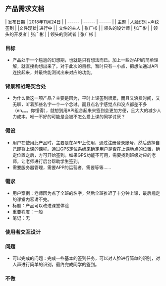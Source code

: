 ## 产品需求文档

| 发布日期 | 2018年11月24日 |
| ------ | ------ | ------ |
| 主题 | 人脸识别+声纹签到 |
|文件现状|   进行中 |
| 文件的主人 | 张广彬 |
| 领头的设计师 | 张广彬 |
| 领头的开发者 | 张广彬 |
| 领头的测试者 | 张广彬 |

### 目标
- 产品处于一个尴尬的幻想期，也就是只有想法而已。加上一些对API的简单理解，就直接构想出来了。对于此次的目标，暂时只有一小点，把想法通过API连接起来，并最终能测试出来对应的功能。

### 背景和战略契合处
- 为什么做这一项产品？主要是因为，平时上课签到很累，而且又浪费时间，又无聊，听着那些名字一个一个念过。而且点名字感觉点和没点都差不多（en。。。你懂得），就想到用API组合起来来签到会更加方便，且大大的减少人力成本。唯一不好的可能是会被不怎么爱上课的同学讨厌？

### 假设
- 用户在使用此产品时，主要是在APP上使用，通过注册登录账号，然后选择自己即将上课的课程。通过GPS定位系统来确定用户是否在上课地点的位置，确定位置之后，方可开始签到。如果GPS功能不可用，需要找到班级对应的老师，让老师进行后台帮助学生签到。
- 需要服务器管理，需要APP的运营者，需要等等......

### 需求
- 用户案例：老师因为点了全班的名字，然后全班推迟了十分钟上课，最后规定的课堂内容讲不完。
- 标题：产品可以改进课堂体验
- 重要程度：一般
- 笔记：无

### 使用者交互设计


### 问题
- 可以完成的问题：完成一些基本的签到任务，可以对人脸进行简单的识别，对人声进行简单的识别，最终完成同学的签到。

### 不做
